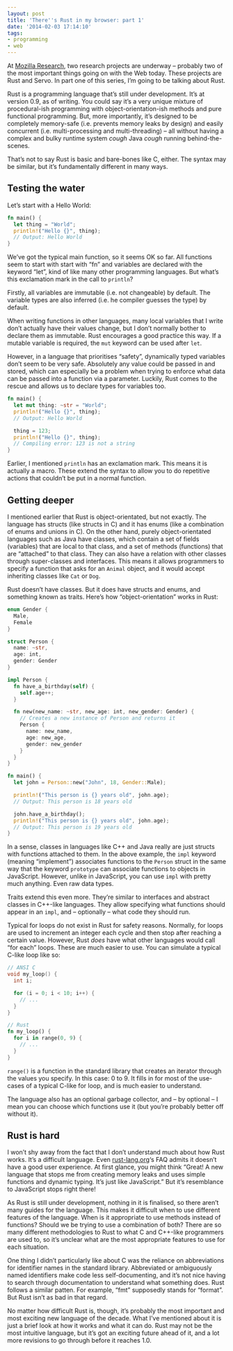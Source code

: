 ```yaml
---
layout: post
title: 'There''s Rust in my browser: part 1'
date: '2014-02-03 17:14:10'
tags:
- programming
- web
---
```


At [Mozilla Research](https://www.mozilla.org/en-US/research/), two research projects are underway – probably two of the most important things going on with the Web today. These projects are Rust and Servo. In part one of this series, I’m going to be talking about Rust.

Rust is a programming language that’s still under development. It’s at version 0.9, as of writing. You could say it’s a very unique mixture of procedural-ish programming with object-orientation-ish methods and pure functional programming. But, more importantly, it’s designed to be completely memory-safe (i.e. prevents memory leaks by design) and easily concurrent (i.e. multi-processing and multi-threading) – all without having a complex and bulky runtime system *cough* Java *cough* running behind-the-scenes.

That’s not to say Rust is basic and bare-bones like C, either. The syntax may be similar, but it’s fundamentally different in many ways.


## Testing the water

Let’s start with a Hello World:

```rust
fn main() {
  let thing = "World";
  println!("Hello {}", thing);
  // Output: Hello World
}
```

We’ve got the typical main function, so it seems OK so far. All functions seem to start with start with “fn” and variables are declared with the keyword “let”, kind of like many other programming languages. But what’s this exclamation mark in the call to `println`?

Firstly, all variables are immutable (i.e. not changeable) by default. The variable types are also inferred (i.e. he compiler guesses the type) by default.

When writing functions in other languages, many local variables that I write don’t actually have their values change, but I don’t normally bother to declare them as immutable. Rust encourages a good practice this way. If a mutable variable is required, the `mut` keyword can be used after `let`.

However, in a language that prioritises “safety”, dynamically typed variables don’t seem to be very safe. Absolutely any value could be passed in and stored, which can especially be a problem when trying to enforce what data can be passed into a function via a parameter. Luckily, Rust comes to the rescue and allows us to declare types for variables too.

```rust
fn main() {
  let mut thing: ~str = "World";
  println!("Hello {}", thing);
  // Output: Hello World

  thing = 123;
  println!("Hello {}", thing);
  // Compiling error: 123 is not a string
}
```

Earlier, I mentioned `println` has an exclamation mark. This means it is actually a macro. These extend the syntax to allow you to do repetitive actions that couldn’t be put in a normal function.


## Getting deeper

I mentioned earlier that Rust is object-orientated, but not exactly. The language has structs (like structs in C) and it has enums (like a combination of enums and unions in C). On the other hand, purely object-orientated languages such as Java have classes, which contain a set of fields (variables) that are local to that class, and a set of methods (functions) that are “attached” to that class. They can also have a relation with other classes through super-classes and interfaces. This means it allows programmers to specify a function that asks for an `Animal` object, and it would accept inheriting classes like `Cat` or `Dog`.

Rust doesn’t have classes. But it does have structs and enums, and something known as traits. Here’s how “object-orientation” works in Rust:

```rust
enum Gender {
  Male,
  Female
}

struct Person {
  name: ~str,
  age: int,
  gender: Gender
}

impl Person {
  fn have_a_birthday(self) {
    self.age++;
  }

  fn new(new_name: ~str, new_age: int, new_gender: Gender) {
    // Creates a new instance of Person and returns it
    Person {
      name: new_name,
      age: new_age,
      gender: new_gender
    }
  }
}

fn main() {
  let john = Person::new("John", 18, Gender::Male);

  println!("This person is {} years old", john.age);
  // Output: This person is 18 years old

  john.have_a_birthday();
  println!("This person is {} years old", john.age);
  // Output: This person is 19 years old
}
```

In a sense, classes in languages like C++ and Java really are just structs with functions attached to them. In the above example, the `impl` keyword (meaning “implement”) associates functions to the `Person` struct in the same way that the keyword `prototype` can associate functions to objects in JavaScript. However, unlike in JavaScript, you can use `impl` with pretty much anything. Even raw data types.

Traits extend this even more. They’re similar to interfaces and abstract classes in C++-like languages. They allow specifying what functions should appear in an `impl`, and – optionally – what code they should run.

Typical for loops do not exist in Rust for safety reasons. Normally, for loops are used to increment an integer each cycle and then stop after reaching a certain value. However, Rust *does* have what other languages would call “for each” loops. These are much easier to use. You can simulate a typical C-like loop like so:

```c
// ANSI C
void my_loop() {
  int i;

  for (i = 0; i < 10; i++) {
    // ...
  }
}
```
```rust
// Rust
fn my_loop() {
  for i in range(0, 9) {
    // ...
  }
}
```

`range()` is a function in the standard library that creates an iterator through the values you specify. In this case: 0 to 9. It fills in for most of the use-cases of a typical C-like for loop, and is much easier to understand.

The language also has an optional garbage collector, and – by optional – I mean you can choose which functions use it (but you’re probably better off without it).


## Rust is hard

I won’t shy away from the fact that I don’t understand much about how Rust works. It’s a difficult language. Even [rust-lang.org](http://rust-lang.org)‘s FAQ admits it doesn’t have a good user experience. At first glance, you might think “Great! A new language that stops me from creating memory leaks and uses simple functions and dynamic typing. It’s just like JavaScript.” But it’s resemblance to JavaScript stops right there!

As Rust is still under development, nothing in it is finalised, so there aren’t many guides for the language. This makes it difficult when to use different features of the language. When is it appropriate to use methods instead of functions? Should we be trying to use a combination of both? There are so many different methodologies to Rust to what C and C++-like programmers are used to, so it’s unclear what are the most appropriate features to use for each situation.

One thing I didn’t particularly like about C was the reliance on abbreviations for identifier names in the standard library. Abbreviated or ambiguously named identifiers make code less self-documenting, and it’s not nice having to search through documentation to understand what something does. Rust follows a similar patten. For example, “fmt” supposedly stands for “format”. But Rust isn’t as bad in that regard.

No matter how difficult Rust is, though, it’s probably the most important and most exciting new language of the decade. What I’ve mentioned about it is just a brief look at how it works and what it can do. Rust may not be the most intuitive language, but it’s got an exciting future ahead of it, and a lot more revisions to go through before it reaches 1.0.
